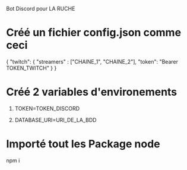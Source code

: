 Bot Discord pour LA RUCHE

# Créé un fichier config.json comme ceci

{
    "twitch": {
        "streamers" : ["CHAINE_1", "CHAINE_2"],
        "token": "Bearer TOKEN_TWITCH"
    } 
}

# Créé 2 variables d'environements 

1) TOKEN=TOKEN_DISCORD

2) DATABASE_URI=URI_DE_LA_BDD

# Importé tout les Package node

npm i